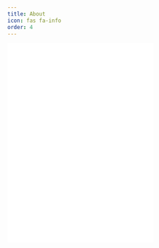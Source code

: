 ```yaml
---
title: About
icon: fas fa-info
order: 4
---
```



<iframe frameborder="no" border="0" marginwidth="0" marginheight="0" width=330 height=450 src="//music.163.com/outchain/player?type=1&id=97767168&auto=1&height=430"></iframe>
